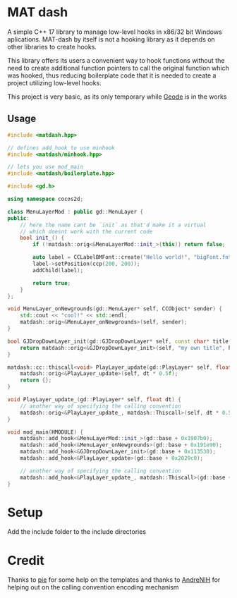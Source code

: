 
# MAT dash

  

A simple C++ 17 library to manage low-level hooks in x86/32 bit Windows aplications.
MAT-dash by itself is not a hooking library as it depends on other libraries to create hooks.

This library offers its users a convenient way to hook functions without the need to create additional function pointers to call the original function which was hooked, thus reducing boilerplate code that it is needed to create a project utilizing low-level hooks.

  
This project is very basic, as its only temporary while [Geode](https://github.com/geode-sdk/) is in the works

  

## Usage

  

```cpp
#include <matdash.hpp>

// defines add_hook to use minhook
#include <matdash/minhook.hpp>

// lets you use mod_main
#include <matdash/boilerplate.hpp>

#include <gd.h>

using namespace cocos2d;

class MenuLayerMod : public gd::MenuLayer {
public:
    // here the name cant be `init` as that'd make it a virtual
    // which doesnt work with the current code
    bool init_() {
        if (!matdash::orig<&MenuLayerMod::init_>(this)) return false;

        auto label = CCLabelBMFont::create("Hello world!", "bigFont.fnt");
        label->setPosition(ccp(200, 200));
        addChild(label);

        return true;
    }
};

void MenuLayer_onNewgrounds(gd::MenuLayer* self, CCObject* sender) {
    std::cout << "cool!" << std::endl;
    matdash::orig<&MenuLayer_onNewgrounds>(self, sender);
}

bool GJDropDownLayer_init(gd::GJDropDownLayer* self, const char* title, float height) {
    return matdash::orig<&GJDropDownLayer_init>(self, "my own title", height * 0.5f);
}

matdash::cc::thiscall<void> PlayLayer_update(gd::PlayLayer* self, float dt) {
    matdash::orig<&PlayLayer_update>(self, dt * 0.5f);
    return {};
}

void PlayLayer_update_(gd::PlayLayer* self, float dt) {
    // another way of specifying the calling convention
    matdash::orig<&PlayLayer_update_, matdash::Thiscall>(self, dt * 0.5f);
}

void mod_main(HMODULE) {
    matdash::add_hook<&MenuLayerMod::init_>(gd::base + 0x1907b0);
    matdash::add_hook<&MenuLayer_onNewgrounds>(gd::base + 0x191e90);
    matdash::add_hook<&GJDropDownLayer_init>(gd::base + 0x113530);
    matdash::add_hook<&PlayLayer_update>(gd::base + 0x2029c0);

    // another way of specifying the calling convention
    matdash::add_hook<&PlayLayer_update_, matdash::Thiscall>(gd::base + 0x2029c0);
}
```

  

# Setup

Add the include folder to the include directories

# Credit
Thanks to [pie](https://github.com/poweredbypie) for some help on the templates and thanks to [AndreNIH](https://github.com/AndreNIH) for helping out on the calling convention encoding mechanism
